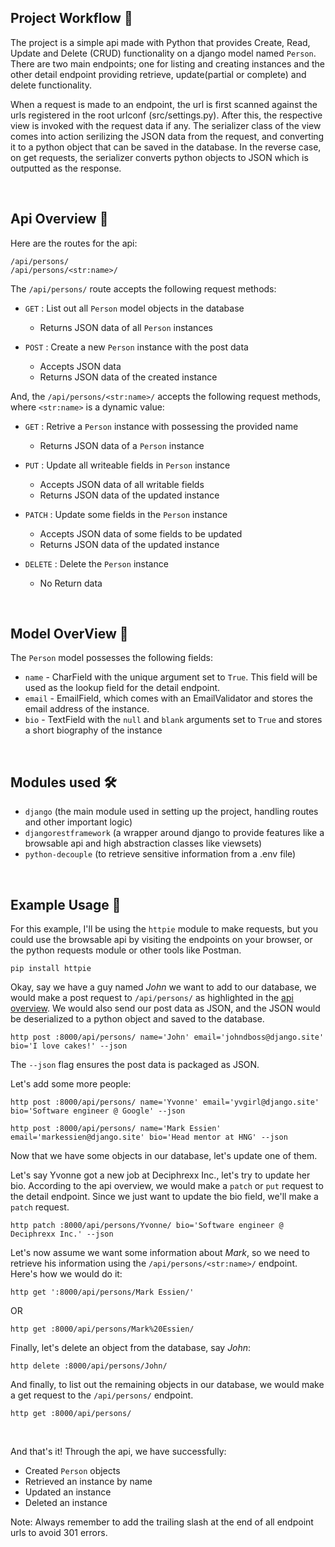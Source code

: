 ## Project Workflow 🔬

The project is a simple api made with Python that provides Create, Read, Update and Delete (CRUD) 
functionality on a django model named `Person`. There are two main endpoints; one for listing and 
creating instances and the other detail endpoint providing retrieve, update(partial or complete) 
and delete functionality.

When a request is made to an endpoint, the url is first scanned against the urls registered in the root urlconf 
(src/settings.py). After this, the respective view is invoked with the request data if any. The serializer class 
of the view comes into action serilizing the JSON data from the request, and converting it to a python object 
that can be saved in the database. In the reverse case, on get requests, the serializer converts python objects 
to JSON which is outputted as the response.

<br>

## Api Overview 🔬

Here are the routes for the api:
```
/api/persons/
/api/persons/<str:name>/
```

The `/api/persons/` route accepts the following request methods:

- `GET` : List out all `Person` model objects in the database
	- Returns JSON data of all `Person` instances

- `POST` : Create a new `Person` instance with the post data
	- Accepts JSON data
	- Returns JSON data of the created instance


And, the `/api/persons/<str:name>/` accepts the following request methods, 
where `<str:name>` is a dynamic value:

- `GET` : Retrive a `Person` instance with possessing the provided name
	- Returns JSON data of a `Person` instance

- `PUT` : Update all writeable fields in `Person` instance 
	- Accepts JSON data of all writable fields
	- Returns JSON data of the updated instance

- `PATCH` : Update some fields in the `Person` instance
	- Accepts JSON data of some fields to be updated
	- Returns JSON data of the updated instance

- `DELETE` : Delete the `Person` instance
	- No Return data

<br>

## Model OverView 🔬

The `Person` model possesses the following fields:

- `name` - CharField with the unique argument set to `True`. This field will be used as the lookup field for the detail 
endpoint.  
- `email` - EmailField, which comes with an EmailValidator and stores the email address of the instance.  
- `bio` - TextField with the `null` and `blank` arguments set to `True` and stores a short biography of the instance

<br>

## Modules used 🛠 
- `django` (the main module used in setting up the project, handling routes and other important logic)
- `djangorestframework` (a wrapper around django to provide features like a browsable api and high abstraction classes like viewsets)
- `python-decouple` (to retrieve sensitive information from a .env file)

<br>



## Example Usage 🚀

For this example, I'll be using the `httpie` module to make requests, but you could 
use the browsable api by visiting the endpoints on your browser, or the python requests module
or other tools like Postman.
```
pip install httpie
```

Okay, say we have a guy named _John_ we want to add to our database, we would make a post request
to `/api/persons/` as highlighted in the [api overview](#api-overview-). We would also send our post data as JSON, 
and the JSON would be deserialized to a python object and saved to the database.
```
http post :8000/api/persons/ name='John' email='johndboss@django.site' bio='I love cakes!' --json 
```
The `--json` flag ensures the post data is packaged as JSON.
  
Let's add some more people:
```
http post :8000/api/persons/ name='Yvonne' email='yvgirl@django.site' bio='Software engineer @ Google' --json 
```
```
http post :8000/api/persons/ name='Mark Essien' email='markessien@django.site' bio='Head mentor at HNG' --json 
```

Now that we have some objects in our database, let's update one of them.  
  
Let's say Yvonne got a new job at Deciphrexx Inc., let's try to update her bio. According to the api overview, 
we would make a `patch` or `put` request to the detail endpoint. Since we just want to update the bio field, 
we'll make a `patch` request.
```
http patch :8000/api/persons/Yvonne/ bio='Software engineer @ Deciphrexx Inc.' --json
```
  
Let's now assume we want some information about _Mark_, so we need to retrieve his information 
using the `/api/persons/<str:name>/` endpoint. Here's how we would do it: 
```
http get ':8000/api/persons/Mark Essien/'
```
OR
```
http get :8000/api/persons/Mark%20Essien/
```
Finally, let's delete an object from the database, say _John_:
```
http delete :8000/api/persons/John/
```
And finally, to list out the remaining objects in our database, we would make a get request to the `/api/persons/` 
endpoint.
```
http get :8000/api/persons/
```

<br>

And that's it! Through the api, we have successfully:

- Created `Person` objects
- Retrieved an instance by name
- Updated an instance
- Deleted an instance

Note: Always remember to add the trailing slash at the end of all endpoint urls to avoid 301 errors.
